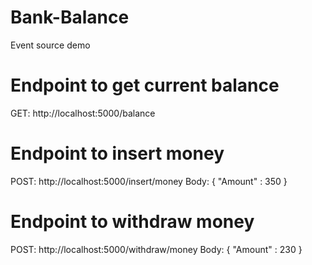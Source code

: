 # Bank-Balance
Event source demo

# Endpoint to get current balance
GET: http://localhost:5000/balance

# Endpoint to insert money
POST: http://localhost:5000/insert/money
Body: {
    "Amount" : 350
}

# Endpoint to withdraw money
POST: http://localhost:5000/withdraw/money
Body: {
    "Amount" : 230
}
